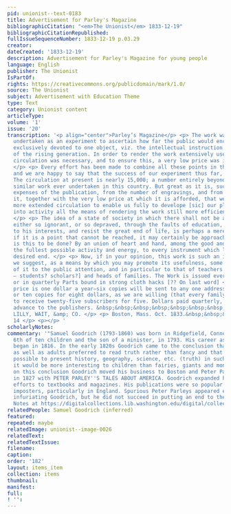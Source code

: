 ```yaml
---
pid: unionist--text-0183
title: Advertisement for Parley's Magazine
bibliographicCitation: "<em>The Unionist</em> 1833-12-19"
bibliographicCitationRepublished: 
fullIssueSequenceNumber: 1833-12-19 p.03.29
creator: 
dateCreated: '1833-12-19'
description: Advertisement for Parley's Magazine for young people
language: English
publisher: The Unionist
IsPartOf: 
rights: https://creativecommons.org/publicdomain/mark/1.0/
source: The Unionist
subject: Advertisement with Education Theme
type: Text
category: Unionist content
articleType: 
volume: '1'
issue: '20'
transcription: '<p align="center">Parley’s Magazine</p> <p> The work was originally
  undertaken as an experiment to ascertain how far the public would encourage a magazine
  exclusively devoted to one object, viz. the intellectual instruction and moral improvement
  of the rising generation. In order to render the work extensively useful, a large
  circulation was necessary, and to ensure this, a very low price was indispensable.
  </p> <p> Every effort has been made to combine all these points in the Magazine,
  and we are happy to say that the success of our experiment thus far, is very encouraging.
  The circulation at present is nearly 15,000; a number entirely beyond that of any
  similar work ever undertaken in this country. But great as it is, such are the accumulated
  expenses of the publication, from the number of engravings, and from the care attending
  it, together with the very low price at which it is afforded, that we need a still
  more extended circulation to enable us fully to develope [sic] our plan, and bring
  into activity all the means of rendering the work still more efficient and useful.
  </p> <p> The idea of a state of society in which there shall not be an individual,
  either so ignorant, or so depraved, through the faults of education, as to be blind
  to his interests, and resist the great end of life, is perhaps a mere chimera, but
  if it is a point that cannot be reached, it may certainly be approached. But how
  is this to be done? By an union of heart and hand, among the good and wise, in giving
  the fullest possible activity and energy, to every instrument which leads to the
  desired end. </p> <p> Now, if in your opinion, this work is such an instrument,
  we suggest, as a means by which you may promote its usefulness, some further recommendation
  of it to the public attention, and in particular to that of teachers of [indecipherable
  – students? scholars?] and heads of families. The Work is issued every other week,
  or in quarterly Parts bound in strong cloth hacks [?? On last word] </p> <p> The
  price is one dollar a year—six copies will be sent to any one address for five dollars,
  or ten copies for eight dollars, as we are willing (that every family may be accommodated)
  to receive twenty-five subscribers for five. Dollars paid quarterly, remitted in
  advance to the publishers. &nbsp;&nbsp;&nbsp;&nbsp;&nbsp;&nbsp;&nbsp;&nbsp;&nbsp;&nbsp;&nbsp;
  LILLY, WAIT, &amp; CO. </p> <p> Boston, Mass. Oct. 1833.&nbsp;&nbsp;&nbsp;&nbsp;&nbsp;&nbsp;&nbsp;&nbsp;&nbsp;&nbsp;&nbsp;&nbsp;&nbsp;&nbsp;&nbsp;&nbsp;&nbsp;&nbsp;&nbsp;&nbsp;&nbsp;&nbsp;&nbsp;&nbsp;&nbsp;&nbsp;&nbsp;&nbsp;&nbsp;&nbsp;&nbsp;&nbsp;&nbsp;&nbsp;&nbsp;&nbsp;&nbsp;&nbsp;&nbsp;&nbsp;&nbsp;&nbsp;&nbsp;&nbsp;&nbsp;&nbsp;&nbsp;&nbsp;&nbsp;&nbsp;&nbsp;&nbsp;&nbsp;&nbsp;&nbsp;
  14 </p> <p></p> '
scholarlyNotes: 
commentary: '"Samuel Goodrich (1793-1860) was born in Ridgefield, Connecticut, the
  6th of ten children and the son of a minister, in 1793. His career as a book publisher
  began in 1816. In the early 1820s Goodrich came to the conclusion that children
  as well as adults preferred to read truth rather than fancy and that it would be
  possible to present history, geography, science, etc. (truth) in such a way that
  it would be more interesting to children than fairies, giants and monsters. Based
  on this conclusion Goodrich moved his business to Boston and Peter Parley was born
  in 1827 with PETER PARLEY''S TALES ABOUT AMERICA. Goodrich expanded his publishing
  efforts to textbooks and magazines. His publications were so popular that he attracted
  imposters, particularly in England. Spurious Peter Parleys appeared everywhere,
  infuriating Goodrich, but he did not succeed in putting an end to them." from Contextual
  Notes at https://digitalcollections.lib.washington.edu/digital/collection/childrens/id/460/rec/9'
relatedPeople: Samuel Goodrich (inferred)
featured: 
repeated: maybe
relatedImage: unionist--image-0026
relatedText: 
relatedTextIssue: 
filename: 
caption: 
order: '182'
layout: items_item
collection: items
thumbnail: 
manifest: 
full: 
! '': 
---
```

